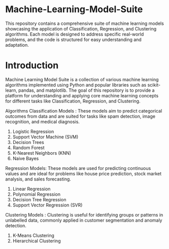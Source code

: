 # Machine-Learning-Model-Suite

This repository contains a comprehensive suite of machine learning models showcasing the application of Classification, Regression, and Clustering algorithms. Each model is designed to address specific real-world problems, and the code is structured for easy understanding and adaptation.


#  Introduction
Machine Learning Model Suite is a collection of various machine learning algorithms implemented using Python and popular libraries such as scikit-learn, pandas, and matplotlib. The goal of this repository is to provide a platform for understanding and applying core machine learning concepts for different tasks like Classification, Regression, and Clustering.

Algorithms
Classification Models : These models aim to predict categorical outcomes from data and are suited for tasks like spam detection, image recognition, and medical diagnosis.

1. Logistic Regression
2. Support Vector Machine (SVM)
3. Decision Trees
4. Random Forest
5. K-Nearest Neighbors (KNN)
6. Naive Bayes

Regression Models: These models are used for predicting continuous values and are ideal for problems like house price prediction, stock market analysis, and sales forecasting.

1. Linear Regression
2. Polynomial Regression
3. Decision Tree Regression
4. Support Vector Regression (SVR)

Clustering Models : Clustering is useful for identifying groups or patterns in unlabelled data, commonly applied in customer segmentation and anomaly detection.

1. K-Means Clustering
2. Hierarchical Clustering
